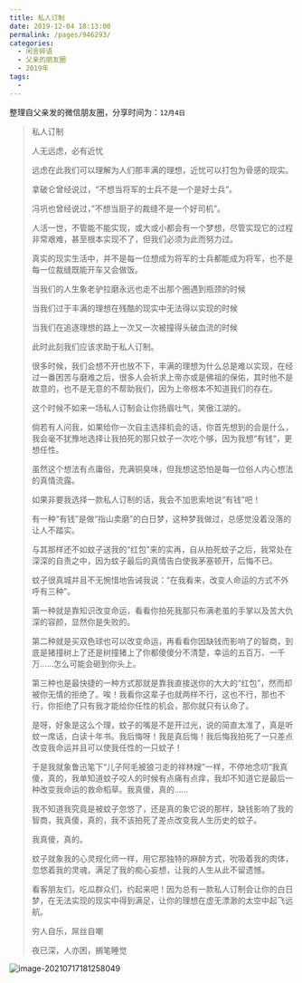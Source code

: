 ```yaml
---
title: 私人订制
date: 2019-12-04 18:13:00
permalink: /pages/946293/
categories:
  - 闲言碎语
  - 父亲的朋友圈
  - 2019年
tags:
  - 
---
```

整理自父亲发的微信朋友圈，分享时间为：`12月4日`



> 私人订制
>
> 
>
> 人无远虑，必有近忧
>
> 远虑在此我们可以理解为人们那丰满的理想，近忧可以打包为骨感的现实。
>
> 拿破仑曾经说过，“不想当将军的士兵不是一个是好士兵”。
>
> 冯巩也曾经说过，”不想当厨子的裁缝不是一个好司机”。
>
> 人活一世，不管能不能实现，或大或小都会有一个梦想，尽管实现它的过程非常艰难，甚至根本实现不了，但我们必须为此而努力过。
>
> 真实的现实生活中，并不是每一位想成为将军的士兵都能成为将军，也不是每一位裁缝既能开车又会做饭。
>
> 当我们的人生象老驴拉磨永远也走不出那个圈遇到瓶颈的时候
>
> 当我们过于丰满的理想在残酷的现实中无法得以实现的时候
>
> 当我们在追逐理想的路上一次又一次被撞得头破血流的时候
>
> 此时此刻我们应该求助于私人订制。
>
> 很多时候，我们会想不开也放不下，丰满的理想为什么总是难以实现，在经过一番困苦与磨难之后，很多人会祈求上帝亦或是佛祖的保佑，其时他不是故意的，也不是无意的不帮助我们，因为上帝根本不知道我们的存在。
>
> 这个时候不如来一场私人订制会让你扬眉吐气，笑傲江湖的。
>
> 倘若有人问我，如果给你一次自主选择机会的话，你首先想到的会是什么，我会毫不犹豫地选择让我拍死的那只蚊子一次吃个够，因为我想“有钱“，更想任性。
>
> 虽然这个想法有点庸俗，充满铜臭味，但我想这恐怕是每一位俗人内心想法的真情流露。
>
> 如果非要我选择一款私人订制的话，我会不加思索地说“有钱”吧！
>
> 有一种“有钱”是做“指山卖磨”的白日梦，这种梦我做过，总感觉没着没落的让人不踏实。
>
> 与其那样还不如蚊子送我的“红包”来的实再，自从拍死蚊子之后，我常处在深深的自责之中，因为蚊子最后的真情告白使我茅塞顿开，后悔不已。
>
> 蚊子很真城并且不无惋惜地告诫我说：“在我看来，改变人命运的方式不外呼有三种”。
>
> 第一种就是靠知识改变命运，看看你拍死我那只布满老茧的手掌以及苦大仇深的容颜，显然你是失败的。
>
> 第二种就是买双色球也可以改变命运，再看看你因缺钱而影响了的智商，到底是猪撞树上了还是树撞猪上了你都傻傻分不清楚，幸运的五百万、一千万……怎么可能会砸到你头上。
>
> 第三种也是最快捷的一种方式那就是靠我直接送你的大大的“红包”，然而却被你无情的拒绝了。唉！我看你这辈子也就两样不行，这也不行，那也不行，你拒绝了只有我才能给你任性的机会，那你就只有认命了。
>
> 是呀，好象是这么个理，蚊子的嘴是不是开过光，说的简直太准了，真是听蚊一席话，白读十年书。我后悔呀！我是真后悔！我后悔我拍死了一只差点改变我命运并且可以使我任性的一只蚊子！
>
> 于是我就象鲁迅笔下“儿子阿毛被狼刁走的祥林嫂”一样，不停地念叨“我真傻，真的，我单知道蚊子咬人的时候有点痛有点痒，我却不知道它是最后一种改变我命运的救命稻草。我真傻，真的……
>
> 我不知道我究竟是被蚊子忽悠了，还是真的象它说的那样，缺钱影响了我的智商，我真傻，真的，我不该拍死了差点改变我人生历史的蚊子。
>
> 我真傻，真的。
>
> 蚊子就象我的心灵规化师一样，用它那独特的麻醉方式，吮吸着我的肉体，忽悠着我的灵魂，满足了我的痴心妄想，让我的人生从此不留遗憾。
>
> 看客朋友们，吃瓜群众们，约起来吧！因为总有一款私人订制会让你的白日梦，在无法实现的现实中得到满足，让你的理想在虚无漂渺的太空中起飞远航。
>
> 
>
> 穷人自乐，屌丝自嘲
>
> 
>
> 夜已深，人亦困，搁笔睡觉

![image-20210717181258049](http://t.eryajf.net/imgs/2021/09/15d6771f1b44c503.jpg)

